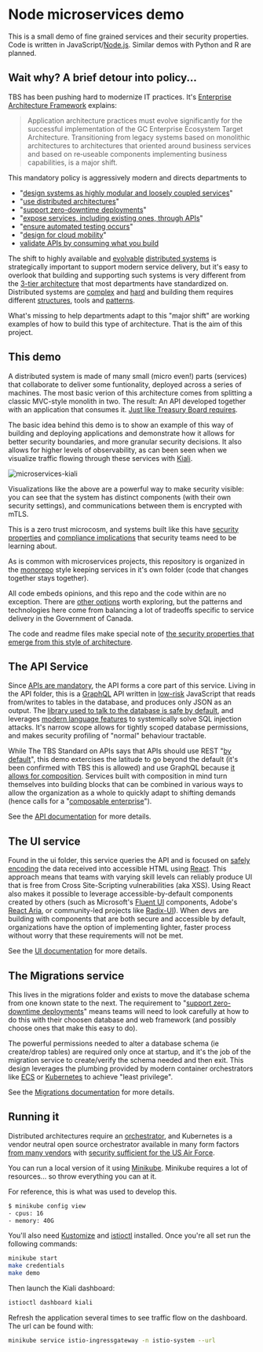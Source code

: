 # Node microservices demo

This is a small demo of fine grained services and their security properties. Code is written in JavaScript/[Node.js](https://nodejs.org). Similar demos with Python and R are planned.

## Wait why? A brief detour into policy...

TBS has been pushing hard to modernize IT practices. It's [Enterprise Architecture Framework](https://www.canada.ca/en/government/system/digital-government/policies-standards/government-canada-enterprise-architecture-framework.html) explains:
> Application architecture practices must evolve significantly for the successful implementation of the GC Enterprise Ecosystem Target Architecture. Transitioning from legacy systems based on monolithic architectures to architectures that oriented around business services and based on re‑useable components implementing business capabilities, is a major shift.

This mandatory policy is aggressively modern and directs departments to 
* "[design systems as highly modular and loosely coupled services](https://www.canada.ca/en/government/system/digital-government/policies-standards/government-canada-enterprise-architecture-framework.html#:~:text=design%20systems%20as%20highly%20modular%20and%20loosely%20coupled%20services)"
* "[use distributed architectures](https://www.canada.ca/en/government/system/digital-government/policies-standards/government-canada-enterprise-architecture-framework.html#:~:text=use%20distributed%20architectures)"
* "[support zero-downtime deployments](https://www.canada.ca/en/government/system/digital-government/policies-standards/government-canada-enterprise-architecture-framework.html#:~:text=support%20zero%E2%80%91downtime%20deployments)"
* "[expose services, including existing ones, through APIs](https://www.canada.ca/en/government/system/digital-government/policies-standards/government-canada-enterprise-architecture-framework.html#:~:text=expose%20services%2C%20including%20existing%20ones%2C%20through%20APIs)"
* "[ensure automated testing occurs](https://www.canada.ca/en/government/system/digital-government/policies-standards/government-canada-enterprise-architecture-framework.html#:~:text=ensure%20automated%20testing%20occurs)"
* "[design for cloud mobility](https://www.canada.ca/en/government/system/digital-government/policies-standards/government-canada-enterprise-architecture-framework.html#:~:text=design%20for%20cloud%20mobility)"
* [validate APIs by consuming what you build](https://www.canada.ca/en/government/system/digital-government/modern-emerging-technologies/government-canada-standards-apis.html#:~:text=Consume%20what%20you%20build)

The shift to highly available and [evolvable](https://www.thoughtworks.com/en-ca/insights/books/building-evolutionary-architectures#:~:text=The%20first%20principle%20of%20evolutionary%20architecture%20is%20to%20enable%20incremental%20change%20in%20an%20architecture%20over%20time.) [distributed systems](https://www.freecodecamp.org/news/a-thorough-introduction-to-distributed-systems-3b91562c9b3c#:~:text=simplest%20definition%20is-,a%20group%20of%20computers%20working%20together%20as%20to%20appear%20as%20a%20single%20computer%20to%20the%20end%2Duser.,-These%20machines%20have) is strategically important to support modern service delivery, but it's easy to overlook that building and supporting such systems is very different from the [3-tier architecture](https://www.gartner.com/en/documents/3352423) that most departments have standardized on. 
Distributed systems are [complex](https://how.complexsystems.fail) and [hard](https://www.youtube.com/watch?v=w9GP7MNbaRc) and building them requires different [structures](https://teamtopologies.com/key-concepts), tools and [patterns](https://microservices.io/).

What's missing to help departments adapt to this "major shift" are working examples of how to build this type of architecture. That is the aim of this project.

## This demo

A distributed system is made of many small (micro even!) parts (services) that collaborate to deliver some funtionality, deployed across a series of machines. The most basic verion of this architecture comes from splitting a classic MVC-style monolith in two. The result: An API developed together with an application that consumes it. [Just like Treasury Board requires](https://www.canada.ca/en/government/system/digital-government/modern-emerging-technologies/government-canada-standards-apis.html#:~:text=The%20best%20way%20to%20validate%20your%20API%20design%20is%20to%20consume%20it%20with%20a%20production%20application%20within%20your%20organization.).

The basic idea behind this demo is to show an example of this way of building and deploying applications and demonstrate how it allows for better security boundaries, and more granular security decisions. It also allows for higher levels of observability, as can been seen when we visualize traffic flowing through these services with [Kiali](https://kiali.io/).

![microservices-kiali](https://user-images.githubusercontent.com/109692/191849626-bd14c426-d536-4fbc-8bb0-fad20d5f2d5e.gif)

Visualizations like the above are a powerful way to make security visible: you can see that the system has distinct components (with their own security settings), and communications between them is encrypted with mTLS. 

This is a zero trust microcosm, and systems built like this have [security properties](https://www.youtube.com/watch?v=_omGtDfaAjI) and [compliance implications](https://www.youtube.com/watch?v=WgSMaiCaBpw&t=2162s) that security teams need to be learning about.

As is common with microservices projects, this repository is organized in the [monorepo](https://en.wikipedia.org/wiki/Monorepo) style keeping services in it's own folder (code that changes together stays together).

All code embeds opinions, and this repo and the code within are no exception. There are [other options](https://www.serverless.com/framework/docs/getting-started) worth exploring, but the patterns and technologies here come from balancing a lot of tradeoffs specific to service delivery in the Government of Canada.

The code and readme files make special note of [the security properties that emerge from this style of architecture](https://www.youtube.com/watch?v=VaE3jLPB4zU).

## The API Service

Since [APIs are mandatory](https://www.canada.ca/en/government/system/digital-government/policies-standards/government-canada-enterprise-architecture-framework.html#toc04:~:text=expose%20services%2C%20including%20existing%20ones%2C%20through%20APIs), the API forms a core part of this service. Living in the API folder, this is a [GraphQL](https://graphql.org) API written in [low-risk](https://www.veracode.com/sites/default/files/pdf/resources/ipapers/security-flaw-heatmap/index.html) JavaScript that reads from/writes to tables in the database, and produces only JSON as an output. The [library used to talk to the database is safe by default](https://www.npmjs.com/package/postgres#user-content-getting-started), and leverages [modern language features](https://neon.tech/blog/sql-template-tags) to systemically solve SQL injection attacks. 
It's narrow scope allows for tightly scoped database permissions, and makes security profiling of "normal" behaviour tractable.

While The TBS Standard on APIs says that APIs should use REST "[by default](https://www.canada.ca/en/government/system/digital-government/modern-emerging-technologies/government-canada-standards-apis.html#:~:text=APIs%20must%20follow%20the%20RESTful%20model%20by%20default.)", this demo extercises the latitude to go beyond the default (it's been confirmed with TBS this is allowed) and use GraphQL because [it allows for composition](https://www.apollographql.com/docs/federation/federated-types/composition/). Services built with composition in mind turn themselves into building blocks that can be combined in various ways to allow the organization as a whole to quickly adapt to shifting demands (hence calls for a "[composable enterprise](https://www.gartner.com/en/doc/465932-future-of-applications-delivering-the-composable-enterprise)").

See the [API documentation](api/README.md) for more details.

## The UI service

Found in the ui folder, this service queries the API and is focused on [safely encoding](https://youtu.be/NcAYsC_TKCA?t=642) the data received into accessible HTML using [React](https://react.dev/). This approach means that teams with varying skill levels can reliably produce UI that is free from Cross Site-Scripting vulnerabilities (aka XSS). Using React also makes it possible to leverage accessible-by-default components created by others (such as Microsoft's [Fluent UI](https://learn.microsoft.com/en-us/shows/fluent-ui-insights/fluent-ui-insights-accessible-by-default) components, Adobe's [React Aria](https://react-spectrum.adobe.com/react-aria/index.html), or community-led projects like [Radix-UI](https://www.radix-ui.com/)).
When devs are building with components that are both secure and accessible by default, organizations have the option of implementing lighter, faster process without worry that these requirements will not be met.

See the [UI documentation](ui/README.md) for more details.

## The Migrations service

This lives in the migrations folder and exists to move the database schema from one known state to the next. The requirement to "[support zero-downtime deployments](https://www.canada.ca/en/government/system/digital-government/policies-standards/government-canada-enterprise-architecture-framework.html#:~:text=support%20zero%E2%80%91downtime%20deployments)" means teams will need to look carefully at how to do this with their choosen database and web framework (and possibly choose ones that make this easy to do).

The powerful permissions needed to alter a database schema (ie create/drop tables) are required only once at startup, and it's the job of the migration service to create/verify the schema needed and then exit.
This design leverages the plumbing provided by modern container orchestrators like [ECS](https://twitter.com/nathankpeck/status/1104069162949849092) or [Kubernetes](https://kubernetes.io/docs/concepts/workloads/pods/init-containers/#understanding-init-containers) to achieve "least privilege".

See the [Migrations documentation](migrations/README.md) for more details.

## Running it

Distributed architectures require an [orchestrator](https://docs.microsoft.com/en-us/dotnet/architecture/microservices/architect-microservice-container-applications/scalable-available-multi-container-microservice-applications), and Kubernetes is a vendor neutral open source orchestrator available in many form factors [from many vendors](https://www.cncf.io/training/certification/software-conformance/#logos) with [security sufficient for the US Air Force](https://thenewstack.io/how-the-u-s-air-force-deployed-kubernetes-and-istio-on-an-f-16-in-45-days/).

You can run a local version of it using [Minikube](https://minikube.sigs.k8s.io/docs/). Minikube requires a lot of resources... so throw everything you can at it.

For reference, this is what was used to develop this.
```bash
$ minikube config view
- cpus: 16
- memory: 40G

```

You'll also need [Kustomize](https://kustomize.io/) and [istioctl](https://istio.io/latest/docs/setup/getting-started/#download) installed.
Once you're all set run the following commands:

```bash
minikube start
make credentials
make demo
```

Then launch the Kiali dashboard:
```bash
istioctl dashboard kiali
```

Refresh the application several times to see traffic flow on the dashboard. The url can be found with:
```bash
minikube service istio-ingressgateway -n istio-system --url
```
